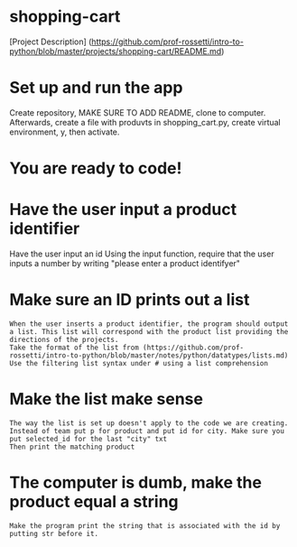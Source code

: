 # shopping-cart

[Project Description]
    (https://github.com/prof-rossetti/intro-to-python/blob/master/projects/shopping-cart/README.md)
# Set up and run the app
Create repository, MAKE SURE TO ADD README, clone to computer. Afterwards, create a file with produvts in shopping_cart.py, create virtual environment, y, then activate.
# You are ready to code! 
# Have the user input a product identifier
Have the user input an id
Using the input function, require that the user inputs a number by writing "please enter a product identifyer"
# Make sure an ID prints out a list
    When the user inserts a product identifier, the program should output a list. This list will correspond with the product list providing the directions of the projects. 
    Take the format of the list from (https://github.com/prof-rossetti/intro-to-python/blob/master/notes/python/datatypes/lists.md)
    Use the filtering list syntax under # using a list comprehension

# Make the list make sense
    The way the list is set up doesn't apply to the code we are creating. Instead of team put p for product and put id for city. Make sure you put selected_id for the last "city" txt 
    Then print the matching product

# The computer is dumb, make the product equal a string
    Make the program print the string that is associated with the id by putting str before it.